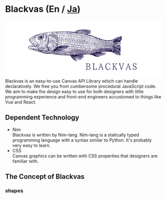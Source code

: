 # Blackvas (En / [Ja](/README_ja.md))
![](blackvas.png)
Blackvas is an easy-to-use Canvas API Library which can handle declaratively. We free you from cumbersome procedural JavaScript code. We aim to make the design easy to use for both designers with little programming experience and front-end engineers accustomed to things like Vue and React.

## Dependent Technology
- Nim  
Blackvas is written by Nim-lang. Nim-lang is a statically typed programming language with a syntax similar to Python. It's probably very easy to learn.
- CSS  
Canvas graphics can be written with CSS properties that designers are familiar with.

## The Concept of Blackvas

### shapes
